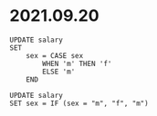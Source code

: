 # 2021.09.20
```
UPDATE salary
SET
    sex = CASE sex
        WHEN 'm' THEN 'f'
        ELSE 'm'
    END
```

```
UPDATE salary
SET sex = IF (sex = "m", "f", "m")
```